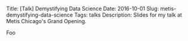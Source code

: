 Title: [Talk] Demystifying Data Science
Date: 2016-10-01
Slug: metis-demystifying-data-science
Tags: talks
Description: Slides for my talk at Metis Chicago's Grand Opening.

Foo